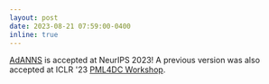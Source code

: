 ```yaml
---
layout: post
date: 2023-08-21 07:59:00-0400
inline: true
---
```


[AdANNS](https://arxiv.org/abs/2305.19435) is accepted at NeurIPS 2023! A previous version was also accepted at ICLR '23 [PML4DC Workshop](https://pml4dc.github.io/iclr2023/cfp.html).